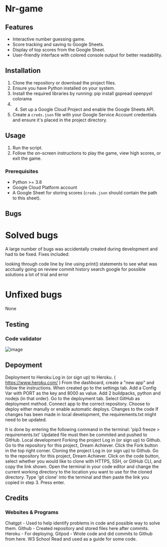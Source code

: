 # Nr-game


## Features
- Interactive number guessing game.
- Score tracking and saving to Google Sheets.
- Display of top scores from the Google Sheet.
- User-friendly interface with colored console output for better readability.

## Installation
1. Clone the repository or download the project files.
2. Ensure you have Python installed on your system.
3. Install the required libraries by running: pip install gspread openpyxl colorama
4. 4. Set up a Google Cloud Project and enable the Google Sheets API.
5. Create a `creds.json` file with your Google Service Account credentials and ensure it's placed in the project directory.

## Usage
1. Run the script.
2. Follow the on-screen instructions to play the game, view high scores, or exit the game.

### Prerequisites
- Python >= 3.8
- Google Cloud Platform account
- A Google Sheet for storing scores (`creds.json` should contain the path to this sheet).

## Bugs
# Solved bugs
A large number of bugs was accidentally created during development and had to be fixed. Fixes included:

looking through code line by line
using print() statements to see what was acctually going on
review commit history
search google for possible solutions
a lot of trial and error
# Unfixed bugs
None


## Testing
### Code validator 
![image](https://github.com/Danielsudndqvist/nr-game/assets/163173315/3e31b3c7-c5d3-476b-bfcb-ad57cb6ddf87)




## Depoyment

Deployment to Heroku
Log in (or sign up) to Heroku. ( https://www.heroku.com/ )
From the dashboard, create a "new app" and follow the instructions.
When created go to the settings tab.
Add a Config Var with PORT as the key and 8000 as value.
Add 2 buildpacks, python and nodejs (in that order).
Go to the deployment tab.
Select GitHub as deployment method.
Connect app to the correct repository.
Choose to deploy either manully or enable automatic deploys.
Changes to the code
If changes has been made in local development, the requirements.txt might need to be updated.

It is done by entering the following command in the terminal: 'pip3 freeze > requirements.txt'
Updated file must then be commited and pushed to GitHub.
Local development
Forking the project
Log in (or sign up) to Github.
Go to the repository for this project, Dream Achiever.
Click the Fork button in the top right corner.
Cloning the project
Log in (or sign up) to Github.
Go to the repository for this project, Dream Achiever.
Click on the code button, select whether you would like to clone with HTTPS, SSH, or GitHub CLI, and copy the link shown.
Open the terminal in your code editor and change the current working directory to the location you want to use for the cloned directory. Type 'git clone' into the terminal and then paste the link you copied in step 3.
Press enter.


## Credits

### Websites & Programs
Chatgpt - Used to help identify problems in code and possible way to solve them.
Github - Created repository and stored files here after commits.
Heroku - For deploying.
Gitpod - Wrote code and did commits to Github from here.
W3 School Read and used as a guide for some code.



